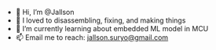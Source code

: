 - 👋 Hi, I’m @Jallson
- 👀 I loved to disassembling, fixing, and making things
- 🌱 I’m currently learning about embedded ML model in MCU
- 📫 Email me to reach: jallson.suryo@gmail.com

<!---
Jallson/Jallson is a ✨ special ✨ repository because its `README.md` (this file) appears on your GitHub profile.
You can click the Preview link to take a look at your changes.
--->
